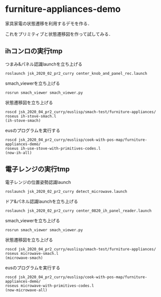 # furniture-appliances-demo
家具家電の状態遷移を利用するデモを作る．

これをプリミティブと状態遷移図を作って試してみる．

## ihコンロの実行tmp

つまみ&パネル認識launchを立ち上げる
```
roslaunch jsk_2020_02_pr2_curry center_knob_and_panel_rec.launch
```

smach_viewerを立ち上げる
```
rosrun smach_viewer smach_viewer.py
```

状態遷移図を立ち上げる

```
roscd jsk_2020_04_pr2_curry/euslisp/smach-test/furniture-appliances/
roseus ih-stove-smach.l 
(ih-stove-smach)
```

eusのプログラムを実行する
```
roscd jsk_2020_04_pr2_curry/euslisp/cook-with-pos-map/furniture-appliances-demo/
roseus ih-use-stove-with-primitives-codes.l
(now-ih-all)
```

## 電子レンジの実行tmp

電子レンジの位置姿勢認識launch
```
roslaunch jsk_2020_02_pr2_curry detect_microwave.launch
```

ドア&パネル認識launchを立ち上げる
```
roslaunch jsk_2020_02_pr2_curry center_0820_ih_panel_reader.launch
```

smach_viewerを立ち上げる
```
rosrun smach_viewer smach_viewer.py
```

状態遷移図を立ち上げる

```
roscd jsk_2020_04_pr2_curry/euslisp/smach-test/furniture-appliances/
roseus microwave-smach.l 
(microwave-smach)
```

eusのプログラムを実行する
```
roscd jsk_2020_04_pr2_curry/euslisp/cook-with-pos-map/furniture-appliances-demo/
roseus microwave-with-primitives-codes.l
(now-microwave-all)
```
